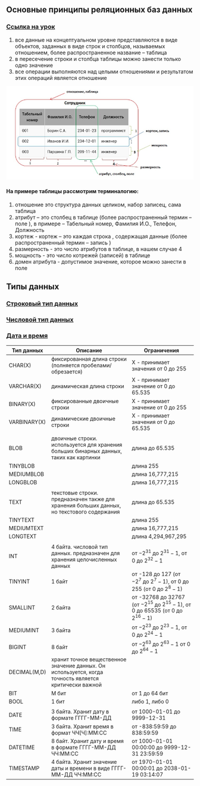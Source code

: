 ## Основные принципы реляционных баз данных

### [Ссылка на урок](https://stepik.org/lesson/297508/step/5?unit=279268)

1. все данные на концептуальном уровне представляются в виде объектов, заданных в виде строк и столбцов, называемых отношением, более распространенное название – таблица
2. в пересечение строки и столбца таблицы можно занести только одно значение
3. все операции выполняются над целыми отношениями и результатом этих операций является отношение

![Пример отношения](images/table.png)

#### На примере таблицы рассмотрим терминалогию:
1. отношение это структура данных целиком, набор записец, сама таблица
2. атрибут – это столбец в таблице (более распространенный термин – поле ), в примере – Табельный номер, Фамилия И.О., Телефон, Должность
3. кортеж - кортеж – это каждая строка , содержащая данные (более распространенный термин – запись )
4. размерность - это число атрибутов в таблице, в нашем случае 4
5. мощность - это число котрежей (записей) в таблице
6. домен атрибута - допустимое значение, которое можно занести в поле


## Типы данных

### [Строковый тип данных](https://sql-academy.org/ru/guide/string-data-type)
### [Числовой тип данных](https://sql-academy.org/ru/guide/number-data-type)
### [Дата и время](https://sql-academy.org/ru/guide/datetime-data-type)

| Тип данных  |                             Описание                        |            Ограничения            |
|-------------|-------------------------------------------------------------|-----------------------------------|
| CHAR(X)     | фиксированная длина строки (полняется пробелами/обрезается) | X - принимает значения от 0 до 255 |
| VARCHAR(X)  | динамическая длина строки                                   | X - принимает значение от 0 до 65.535|
| BINARY(X)   | фиксированные двоичные строки                               | X - принимает значение от 0 до 255 |
| VARBINARY(X)| динамические двоичные строки                                | X - принимает значения от 0 до 65.535 |
||||
| BLOB        | двоичные строки. используется для хранения больших бинарных данных, таких как картинки | длина до 65.535|
| TINYBLOB    | | длина 255|
| MEDIUMBLOB  | | длина 16,777,215|
| LONGBLOB    | | длина 16,777,215|
||||
| TEXT        | текстовые строки. предназначен также для хранения больших данных, но текстового содержания| длина до 65.535 |
| TINYTEXT    | | длина 255|
| MEDIUMTEXT  | | длина 16,777,215|
| LONGTEXT    | | длина 4,294,967,295|
||||
| INT         | 4 байта. числовой тип данных. предназначен для хранения целочисленных данных | от $-2^{31}$ до $2^{31} - 1$, от 0 до $2^{32} - 1$ |
| TINYINT     | 1 байт  | от -128 до 127 (от $-2^7$ до $2^7-1$), от 0 до 255 (от 0 до $2^{8}-1$) |
| SMALLINT    | 2 байта | от -32768 до 32767 (от $-2^{15}$ до $2^{15}-1$), от 0 до 65535 (от 0 до $2^{16}-1$)|
| MEDIUMINT   | 3 байта | от $-2^{23}$ до $2^{23}-1$, от 0 до $2^{24}-1$|
| BIGINT      | 8 байт  | от $-2^{63}$ до $2^{63}-1$ от 0 до $2^{64}-1$|
| DECIMAL(M,D)| хранит точное вещественное значение данных. Он используется, когда точность является критически важной||
| BIT         | M бит   | от 1 до 64 бит|
| BOOL        | 1 бит   | либо 1, либо 0|
||||
| DATE        | 3 байта. Хранит дату в формате ГГГГ-ММ-ДД                         | от 1000-01-01 до 9999-12-31|
| TIME        | 3 байта. Хранит время в формат ЧЧ[Ч]:ММ:СС                        | от -838:59:59 до 838:59:59|
| DATETIME    | 8 байт. Хранит дату и время в формате ГГГГ-MM-ДД ЧЧ:ММ:СС         | от 1000-01-01 00:00:00 до 9999-12-31 23:59:59|
| TIMESTAMP   | 4 байта. Хранит значение даты и времени в виде ГГГГ-MM-ДД ЧЧ:ММ:СС| от 1970-01-01 00:00:01 до 2038-01-19 03:14:07|